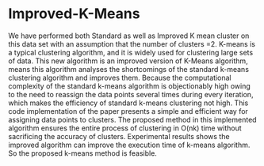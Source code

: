 # Improved-K-Means
We have performed both Standard as well as Improved K mean cluster on this data set with an assumption that the number of clusters =2. K-means is a typical clustering algorithm, and it is widely used for clustering large sets of data. This new algorithm is an improved version of K-Means algorithm, means this algorithm analyses the shortcomings of the standard k-means clustering algorithm and improves them. Because the computational complexity of the standard k-means algorithm is objectionably high owing to the need to reassign the data points several times during every iteration, which makes the efficiency of standard k-means clustering not high. 
This code implementation of the paper presents a simple and efficient way for assigning data points to clusters. The proposed method in this implemented algorithm ensures the entire process of clustering in O(nk) time without sacrificing the accuracy of clusters. Experimental results shows the improved algorithm can improve the execution time of k-means algorithm. So the proposed k-means method is feasible.

